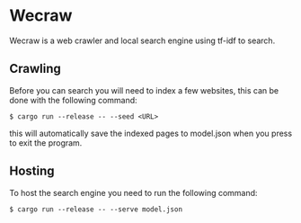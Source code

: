 # Wecraw

Wecraw is a web crawler and local search engine using tf-idf to search.

## Crawling
Before you can search you will need to index a few websites,
this can be done with the following command:
```
$ cargo run --release -- --seed <URL>
```

this will automatically save the indexed pages to model.json when you press
<ESC> to exit the program.

## Hosting
To host the search engine you need to run the following command:
```
$ cargo run --release -- --serve model.json
```



